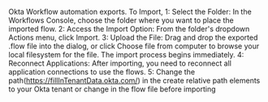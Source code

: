 Okta Workflow automation exports.
To Import,
1: Select the Folder: In the Workflows Console, choose the folder where you want to place the imported flow.
2: Access the Import Option: From the folder's dropdown Actions menu, click Import.
3: Upload the File: Drag and drop the exported .flow file into the dialog, or click Choose file from computer to browse your local filesystem for the file. The import process begins immediately.
4: Reconnect Applications: After importing, you need to reconnect all application connections to use the flows.
5: Change the path(https://fillInTenantData.okta.com/) in the create relative path elements to your Okta tenant or change in the flow file before importing
